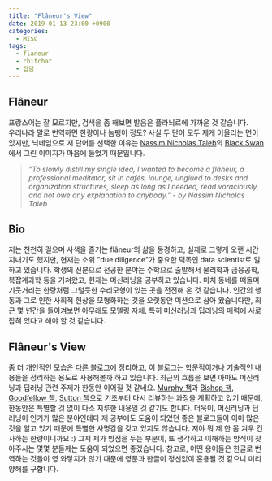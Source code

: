 ```yaml
---
title: "Flâneur's View"
date: 2019-01-13 23:00 +0900
categories: 
  - MISC
tags:
  - flaneur
  - chitchat
  - 잡담
---
```


## Flâneur
프랑스어는 잘 모르지만, 검색을 좀 해보면 발음은 플라뇌르에 가까운 것 같습니다.  
우리나라 말로 번역하면 한량이나 놈팽이 정도? 사실 두 단어 모두 제게 어울리는 면이 있지만, 닉네임으로 저 단어를 선택한 이유는 [Nassim Nicholas Taleb](https://en.wikipedia.org/wiki/Nassim_Nicholas_Taleb)의 [Black Swan](https://search.daum.net/search?w=bookpage&bookId=1313424&tab=introduction&DA=LB2&q=%EB%B8%94%EB%9E%99%EC%8A%A4%EC%99%84)에서 그린 이미지가 마음에 들었기 때문입니다. 

> *"To slowly distill my single idea, I wanted to become a flâneur, a professional meditator, sit in cafés, lounge, unglued to desks and organization structures, sleep as long as I needed, read voraciously, and not owe any explanation to anybody." 	- by Nassim Nicholas Taleb*

## Bio

저는 천천히 걸으며 사색을 즐기는 flâneur의 삶을 동경하고, 실제로 그렇게 오랜 시간 지내기도 했지만, 현재는 소위 "due diligence"가 중요한 덕목인 data scientist로 일하고 있습니다. 학생의 신분으로 전공한 분야는 수학으로 출발해서 물리학과 금융공학, 복잡계과학 등을 거쳐왔고, 현재는 머신러닝을 공부하고 있습니다. 마치 동네를 떠돌며 기웃거리는 한량처럼 그럴듯한 수리모형이 있는 곳을 전전해 온 것 같습니다. 인간의 행동과 그로 인한 사회적 현상을 모형화하는 것을 오랫동안 미션으로 삼아 왔습니다만, 최근 몇 년간을 돌이켜보면 아무래도 모델링 자체, 특히 머신러닝과 딥러닝의 매력에 사로잡혀 있다고 해야 할 것 같습니다. 

## Flâneur's View
좀 더 개인적인 모습은 [다른 블로그](http://leflaneur.tistory.com/)에 정리하고, 이 블로그는 학문적이거나 기술적인 내용들을 정리하는 용도로 사용해볼까 하고 있습니다. 최근의 흐름을 보면 아마도 머신러닝과 딥러닝 관련 주제가 한동안 이어질 것 같네요. [Murphy 책](https://mitpress.mit.edu/books/machine-learning-1)과 [Bishop 책](https://www.microsoft.com/en-us/research/uploads/prod/2006/01/Bishop-Pattern-Recognition-and-Machine-Learning-2006.pdf), [Goodfellow 책](https://www.deeplearningbook.org/), [Sutton 책](http://incompleteideas.net/book/the-book.html)으로 기초부터 다시 리뷰하는 과정을 계획하고 있기 때문에, 한동안은 특별할 것 없이 다소 지루한 내용일 것 같기도 합니다. 더욱이, 머신러닝과 딥러닝이 인기가 많은 분야인데다 제 공부에도 도움이 되었던 좋은 블로그들이 이미 많은 것을 알고 있기 때문에 특별한 사명감을 갖고 있지도 않습니다. 저야 뭐 제 한 몸 겨우 건사하는 한량이니까요 :) 그저 제가 방점을 두는 부분이, 또 생각하고 이해하는 방식이 찾아주시는 몇몇 분들께는 도움이 되었으면 좋겠습니다. 참고로, 어떤 용어들은 한글로 번역하는 것들이 영 와닿지가 않기 때문에 영문과 한글이 정신없이 혼용될 것 같으니 미리 양해를 구합니다. 
